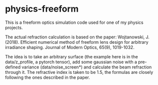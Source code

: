 # physics-freeform

This is a freeform optics simulation code used for one of my physics projects. 

The actual refraction calculation is based on the paper: Wojtanowski, J. (2018). Efficient numerical method of freeform lens design for arbitrary irradiance shaping. Journal of Modern Optics, 65(9), 1019-1032.

The idea is to take an arbitrary surface (the example here is in the data/z_profile, a pytorch tensor), add some gaussian noise with a pre-defined variance (data/noise_screen*) and calculate the beam refraction through it. The refractive index is taken to be 1.5, the formulas are closely following the ones described in the paper.

